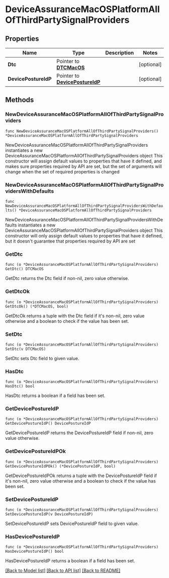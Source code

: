 # DeviceAssuranceMacOSPlatformAllOfThirdPartySignalProviders

## Properties

Name | Type | Description | Notes
------------ | ------------- | ------------- | -------------
**Dtc** | Pointer to [**DTCMacOS**](DTCMacOS.md) |  | [optional] 
**DevicePostureIdP** | Pointer to [**DevicePostureIdP**](DevicePostureIdP.md) |  | [optional] 

## Methods

### NewDeviceAssuranceMacOSPlatformAllOfThirdPartySignalProviders

`func NewDeviceAssuranceMacOSPlatformAllOfThirdPartySignalProviders() *DeviceAssuranceMacOSPlatformAllOfThirdPartySignalProviders`

NewDeviceAssuranceMacOSPlatformAllOfThirdPartySignalProviders instantiates a new DeviceAssuranceMacOSPlatformAllOfThirdPartySignalProviders object
This constructor will assign default values to properties that have it defined,
and makes sure properties required by API are set, but the set of arguments
will change when the set of required properties is changed

### NewDeviceAssuranceMacOSPlatformAllOfThirdPartySignalProvidersWithDefaults

`func NewDeviceAssuranceMacOSPlatformAllOfThirdPartySignalProvidersWithDefaults() *DeviceAssuranceMacOSPlatformAllOfThirdPartySignalProviders`

NewDeviceAssuranceMacOSPlatformAllOfThirdPartySignalProvidersWithDefaults instantiates a new DeviceAssuranceMacOSPlatformAllOfThirdPartySignalProviders object
This constructor will only assign default values to properties that have it defined,
but it doesn't guarantee that properties required by API are set

### GetDtc

`func (o *DeviceAssuranceMacOSPlatformAllOfThirdPartySignalProviders) GetDtc() DTCMacOS`

GetDtc returns the Dtc field if non-nil, zero value otherwise.

### GetDtcOk

`func (o *DeviceAssuranceMacOSPlatformAllOfThirdPartySignalProviders) GetDtcOk() (*DTCMacOS, bool)`

GetDtcOk returns a tuple with the Dtc field if it's non-nil, zero value otherwise
and a boolean to check if the value has been set.

### SetDtc

`func (o *DeviceAssuranceMacOSPlatformAllOfThirdPartySignalProviders) SetDtc(v DTCMacOS)`

SetDtc sets Dtc field to given value.

### HasDtc

`func (o *DeviceAssuranceMacOSPlatformAllOfThirdPartySignalProviders) HasDtc() bool`

HasDtc returns a boolean if a field has been set.

### GetDevicePostureIdP

`func (o *DeviceAssuranceMacOSPlatformAllOfThirdPartySignalProviders) GetDevicePostureIdP() DevicePostureIdP`

GetDevicePostureIdP returns the DevicePostureIdP field if non-nil, zero value otherwise.

### GetDevicePostureIdPOk

`func (o *DeviceAssuranceMacOSPlatformAllOfThirdPartySignalProviders) GetDevicePostureIdPOk() (*DevicePostureIdP, bool)`

GetDevicePostureIdPOk returns a tuple with the DevicePostureIdP field if it's non-nil, zero value otherwise
and a boolean to check if the value has been set.

### SetDevicePostureIdP

`func (o *DeviceAssuranceMacOSPlatformAllOfThirdPartySignalProviders) SetDevicePostureIdP(v DevicePostureIdP)`

SetDevicePostureIdP sets DevicePostureIdP field to given value.

### HasDevicePostureIdP

`func (o *DeviceAssuranceMacOSPlatformAllOfThirdPartySignalProviders) HasDevicePostureIdP() bool`

HasDevicePostureIdP returns a boolean if a field has been set.


[[Back to Model list]](../README.md#documentation-for-models) [[Back to API list]](../README.md#documentation-for-api-endpoints) [[Back to README]](../README.md)


